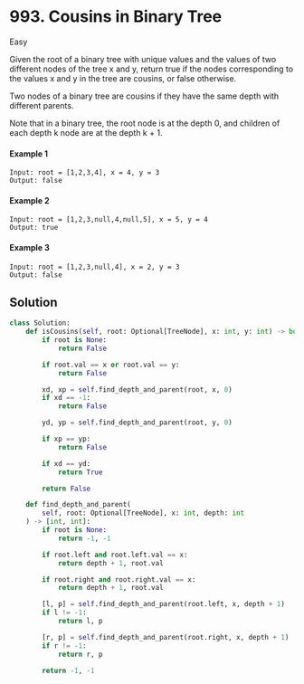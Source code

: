 # 993. Cousins in Binary Tree

Easy

Given the root of a binary tree with unique values and the values of two
different nodes of the tree x and y, return true if the nodes corresponding to
the values x and y in the tree are cousins, or false otherwise.

Two nodes of a binary tree are cousins if they have the same depth with
different parents.

Note that in a binary tree, the root node is at the depth 0, and children of
each depth k node are at the depth k + 1.

#### Example 1

```
Input: root = [1,2,3,4], x = 4, y = 3
Output: false
```

#### Example 2

```
Input: root = [1,2,3,null,4,null,5], x = 5, y = 4
Output: true
```

#### Example 3

```
Input: root = [1,2,3,null,4], x = 2, y = 3
Output: false
```

## Solution

```python
class Solution:
    def isCousins(self, root: Optional[TreeNode], x: int, y: int) -> bool:
        if root is None:
            return False

        if root.val == x or root.val == y:
            return False

        xd, xp = self.find_depth_and_parent(root, x, 0)
        if xd == -1:
            return False

        yd, yp = self.find_depth_and_parent(root, y, 0)

        if xp == yp:
            return False

        if xd == yd:
            return True

        return False

    def find_depth_and_parent(
        self, root: Optional[TreeNode], x: int, depth: int
    ) -> [int, int]:
        if root is None:
            return -1, -1

        if root.left and root.left.val == x:
            return depth + 1, root.val

        if root.right and root.right.val == x:
            return depth + 1, root.val

        [l, p] = self.find_depth_and_parent(root.left, x, depth + 1)
        if l != -1:
            return l, p

        [r, p] = self.find_depth_and_parent(root.right, x, depth + 1)
        if r != -1:
            return r, p

        return -1, -1
```
